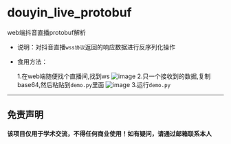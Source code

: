 # douyin_live_protobuf
web端抖音直播protobuf解析


* 说明：对抖音直播`wss协议`返回的响应数据进行反序列化操作
* 食用方法：

    1.在web端随便找个直播间,找到ws
    ![image](https://github.com/nmsdss/douyin_live_protobuf/blob/main/images/20220815125530.png)
    2.只一个接收到的数据,复制base64,然后粘贴到`demo.py`里面
    ![image](https://github.com/nmsdss/douyin_live_protobuf/blob/main/images/20220815125922.png)
    3.运行`demo.py`

----

免责声明
-
#### 该项目仅用于学术交流，不得任何商业使用！如有疑问，请通过邮箱联系本人
